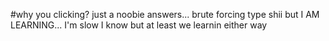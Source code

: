 #why you clicking?
just a noobie answers... brute forcing type shii but I AM LEARNING... I'm slow I know but at least we learnin either way
